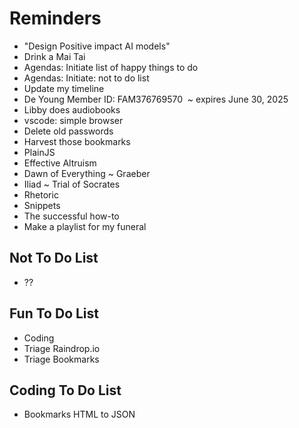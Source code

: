 # Reminders

* "Design Positive impact AI models"
* Drink a Mai Tai
* Agendas: Initiate list of happy things to do
* Agendas: Initiate: not to do list
* Update my timeline
* De Young Member ID: FAM376769570&nbsp; ~ expires June 30, 2025
* Libby does audiobooks
* vscode: simple browser
* Delete old passwords
* Harvest those bookmarks
* PlainJS
* Effective Altruism
* Dawn of Everything ~ Graeber
* Iliad ~ Trial of Socrates
* Rhetoric
* Snippets
* The successful how-to
* Make a playlist for my funeral

## Not To Do List

* ??

## Fun To Do List

* Coding
* Triage Raindrop.io
* Triage Bookmarks

## Coding To Do List

* Bookmarks HTML to JSON